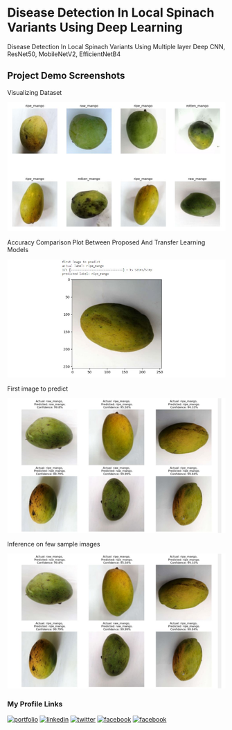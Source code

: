 # Disease Detection In Local Spinach Variants Using Deep Learning


Disease Detection In Local Spinach Variants Using Multiple layer Deep CNN, ResNet50, MobileNetV2, EfficientNetB4 



## Project Demo Screenshots

Visualizing Dataset

![App Screenshot](https://github.com/TawhidKomol/Mango-Maturity-Recognition-Using-Deep-Learning/blob/main/img/1.JPG?raw=true)

Accuracy Comparison Plot Between Proposed And Transfer Learning Models

![App Screenshot](https://github.com/TawhidKomol/Mango-Maturity-Recognition-Using-Deep-Learning/blob/main/img/2.JPG?raw=true)

First image to predict

![App Screenshot](https://github.com/TawhidKomol/Mango-Maturity-Recognition-Using-Deep-Learning/blob/main/img/3.JPG?raw=true)


Inference on few sample images

![App Screenshot](https://github.com/TawhidKomol/Mango-Maturity-Recognition-Using-Deep-Learning/blob/main/img/3.JPG?raw=true)


###  My Profile Links
[![portfolio](https://img.shields.io/badge/portfolio-000?style=for-the-badge&logo=ko-fi&logoColor=white)](https://tawhidkomol.github.io/Portfolio/index.html)
[![linkedin](https://img.shields.io/badge/linkedin-0A66C2?style=for-the-badge&logo=linkedin&logoColor=white)](https://www.linkedin.com/in/tawhid-komol-88a43b1a0//)
[![twitter](https://img.shields.io/badge/twitter-1DA1F2?style=for-the-badge&logo=twitter&logoColor=white)](https://twitter.com/TawhidKomol/)
[![facebook](https://img.shields.io/badge/facebook-1DA1F2?style=for-the-badge&logo=facebook&logoColor=white)](https://www.facebook.com/towhid.komol/)
[![facebook](https://img.shields.io/badge/instagram-1DA1F2?style=for-the-badge&logo=instagram&logoColor=white)](https://www.instagram.com/towhid_komol/)
